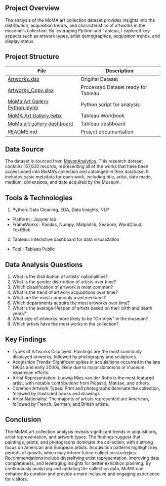 ## Project Overview
The analysis of the MoMA art collection dataset provides insights into the distribution, acquisition trends, and characteristics of artworks in the museum’s collection. By leveraging Python and Tableau, I explored key aspects such as artwork types, artist demographics, acquisition trends, and display status.


## Project Structure

| File                       | Description                                      |
|----------------------------|--------------------------------------------------|
| [Artworks.xlsx](https://github.com/ParikshitaJain/PortfolioProjects/blob/d831b89fe824225bfca79f6a8391df5678865c1e/MoMA%20Art%20Collection%20Analysis/Artworks.xlsx)                   | Original Dataset               |
| [Artworks_Copy.xlsx](https://github.com/ParikshitaJain/PortfolioProjects/blob/0ace48cb1f9498fa41c558d598996d29b288801c/MoMA%20Art%20Collection%20Analysis/Artworks_Copy.xlsx)     | Processed Dataset ready for Tableau    |
| [MoMa Art Gallery Python.ipynb](https://github.com/ParikshitaJain/PortfolioProjects/blob/b4db667dac446cd55d5558311e21e911e5c3264f/MoMA%20Art%20Collection%20Analysis/MoMA%20Art%20Gallery%20Python.ipynb)  |             Python script for analysis                     |
| [MoMA Art Gallery.twbx](https://github.com/ParikshitaJain/PortfolioProjects/blob/874531d0830d4e443414238ccff7feb9e1563785/MoMA%20Art%20Collection%20Analysis/MoMa%20Art%20Gallery.twbx)        | Tableau Workbook         |
| [MoMa art gallery dashboard](https://github.com/ParikshitaJain/PortfolioProjects/blob/906ca55d2a4f2b6d2ad1f5e3567b071ca2e8352e/MoMA%20Art%20Collection%20Analysis/MoMa%20art%20gallery%20dashboard.png)          | Tableau dashboard       |
| [README.md](https://github.com/ParikshitaJain/PortfolioProjects/blob/b4db667dac446cd55d5558311e21e911e5c3264f/MoMA%20Art%20Collection%20Analysis/README.md)                | Project documentation          |

## Data Source
The dataset is sourced from [MavenAnalytics](https://mavenanalytics.io/data-playground?order=date_added%2Cdesc&page=1&pageSize=5). This research dataset contains 157,630 records, representing all of the works that have been accessioned into MoMA’s collection and cataloged in their database. It includes basic metadata for each work, including title, artist, date made, medium, dimensions, and date acquired by the Museum. 

## Tools & Technologies
1. Python: Data Cleaning, EDA, Data Insights, NLP
  - Platform : Jupyter lab
  -	FrameWorks : Pandas, Numpy, Matplotlib, Seaborn, WordCloud, TextBlob

2. Tableau: Interactive dashboard for data visualization
  - Tool : Tableau Public

## Data Analysis Questions
1. What is the distribution of artists’ nationalities? 
2. What is the gender distrbution of artists over time? 
3. Which classification of artwork is most common?
4. What is the trend of artwork acquisitions over time?
5. What are the most commonly used mediums? 
6. Which departments acquire the most artworks over time? 
7. What is the average lifespan of artists based on their birth and death years? 
8. What size of artworks more likely to be "On View" in the museum? 
9. Which artists have the most works in the collection?

## Key Findings

- Types of Artworks Displayed: Paintings are the most commonly displayed artworks, followed by photography and sculptures.
- Acquisition Trends: Significant spikes in acquisitions occurred in the late 1960s and early 2000s, likely due to major donations or museum expansion efforts.
- Artist Representation: Ludwig Mies van der Rohe is the most featured artist, with notable contributions from Picasso, Matisse, and others.
- Common Artwork Types: Print and photographs dominate the collection, followed by illustrated books and drawings.
- Artist Nationality: The majority of artists represented are American, followed by French, German, and British artists.

## Conclusion

The MoMA art collection analysis reveals significant trends in acquisitions, artist representation, and artwork types. The findings suggest that paintings, prints, and photographs dominate the collection, with a strong focus on American and European artists. Acquisition patterns highlight key periods of growth, which may inform future collection strategies. Recommendations include diversifying artist representation, improving data completeness, and leveraging insights for better exhibition planning. By continuously analyzing and updating the collection data, MoMA can enhance its curation and provide a more inclusive and engaging experience for visitors.

